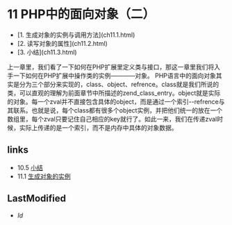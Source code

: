 # 11 PHP中的面向对象（二） 

<ul class="catalog">
				<li> [1. 生成对象的实例与调用方法](ch11.1.html) </li>
				<li> [2. 读写对象的属性](ch11.2.html) </li>
				<li> [3. 小结](ch11.3.html) </li>
		</ul>
上一章里，我们看了一下如何在PHP扩展里定义类与接口，那这一章里我们将入手一下如何在PHP扩展中操作类的实例————对象。
PHP语言中的面向对象其实是分为三个部分来实现的，class、object、refrence。class就是我们所说的类，可以直观的理解为前面章节中所描述的zend_class_entry。object就是实际的对象。每一个zval并不直接包含具体的object，而是通过一个索引--refrence与其联系。也就是说，每个class都有很多个object实例，并把他们统一的放在一个数组里，每个zval只要记住自己相应的key就行了。如此一来，我们在传递zval时候，实际上传递的是一个索引，而不是内存中具体的对象数据。


## links
   * 10.5 [小结](<10.5.md>)
   * 11.1 [生成对象的实例](<11.1.md>)

## LastModified 
   * $Id$
